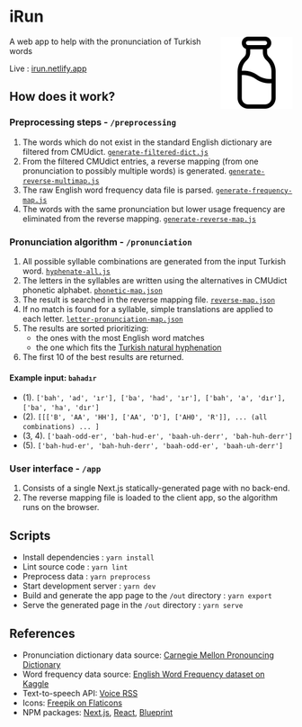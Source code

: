 # iRun

<img src='./public/irun.png' alt='irun logo' align='right' />

A web app to help with the pronunciation of Turkish words

Live : [irun.netlify.app](https://irun.netlify.app)

## How does it work?
### Preprocessing steps - `/preprocessing`
1. The words which do not exist in the standard English dictionary are filtered from CMUdict. [`generate-filtered-dict.js`](./preprocessing/generate-filtered-dict.js)
2. From the filtered CMUdict entries, a reverse mapping (from one pronunciation to possibly multiple words) is generated. [`generate-reverse-multimap.js`](./preprocessing/generate-reverse-multimap.js)
3. The raw English word frequency data file is parsed. [`generate-frequency-map.js`](./preprocessing/generate-frequency-map.js)
4. The words with the same pronunciation but lower usage frequency are eliminated from the reverse mapping. [`generate-reverse-map.js`](./preprocessing/generate-reverse-map.js)

### Pronunciation algorithm - `/pronunciation`
1. All possible syllable combinations are generated from the input Turkish word. [`hyphenate-all.js`](./pronunciation/hyphenate-all.js)
2. The letters in the syllables are written using the alternatives in CMUdict phonetic alphabet. [`phonetic-map.json`](./data/phonetic-map.json)
3. The result is searched in the reverse mapping file. [`reverse-map.json`](./data/reverse-map.json)
4. If no match is found for a syllable, simple translations are applied to each letter. [`letter-pronunciation-map.json`](./data/letter-pronunciation-map.json)
5. The results are sorted prioritizing:
    - the ones with the most English word matches
    - the one which fits the [Turkish natural hyphenation](http://tdk.gov.tr/icerik/yazim-kurallari/hece-yapisi-ve-satir-sonunda-kelimelerin-bolunmesi/)
6. The first 10 of the best results are returned.

#### Example input: `bahadır`
- (1). `['bah', 'ad', 'ır'], ['ba', 'had', 'ır'], ['bah', 'a', 'dır'], ['ba', 'ha', 'dır']`
- (2). `[[['B', 'AA', 'HH'], ['AA', 'D'], ['AH0', 'R']], ... (all combinations) ... ]`
- (3, 4). `['baah-odd-er', 'bah-hud-er', 'baah-uh-derr', 'bah-huh-derr']`
- (5). `['bah-hud-er', 'bah-huh-derr', 'baah-odd-er', 'baah-uh-derr']`

### User interface - `/app`
1. Consists of a single Next.js statically-generated page with no back-end.
2. The reverse mapping file is loaded to the client app, so the algorithm runs on the browser.

## Scripts
- Install dependencies : `yarn install`
- Lint source code : `yarn lint`
- Preprocess data : `yarn preprocess`
- Start development server : `yarn dev`
- Build and generate the app page to the `/out` directory : `yarn export`
- Serve the generated page in the `/out` directory : `yarn serve`

## References
- Pronunciation dictionary data source: [Carnegie Mellon Pronouncing Dictionary](https://github.com/cmusphinx/cmudict)
- Word frequency data source: [English Word Frequency dataset on Kaggle](https://www.kaggle.com/rtatman/english-word-frequency)
- Text-to-speech API: [Voice RSS](http://www.voicerss.org)
- Icons: [Freepik on Flaticons](https://www.flaticon.com/authors/freepik)
- NPM packages: [Next.js](https://nextjs.org), [React](https://reactjs.org), [Blueprint](https://blueprintjs.com/)

